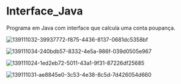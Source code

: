 # Interface_Java
Programa em Java com interface que calcula uma conta poupança.

![139111032-39937772-f875-4436-8137-0681dc5358bf](https://user-images.githubusercontent.com/99426704/153485909-616c9071-babb-4ad9-9d92-876f9bffe801.png) 

![139111034-240bdb57-8332-4e5a-986f-039d0505e967](https://user-images.githubusercontent.com/99426704/153485931-8294a754-6044-4899-b87f-220900205fbe.png)

![139111024-1ed2eb72-5011-43a1-9f31-87226df25685](https://user-images.githubusercontent.com/99426704/153485955-d968034e-0d2a-42a6-84f9-ceebb6674901.png)

![139111031-ae8845e0-3c53-4e38-8c5d-7d426054d660](https://user-images.githubusercontent.com/99426704/153485975-7b49a67f-bdeb-404d-aff6-c414c4def9b6.png)
